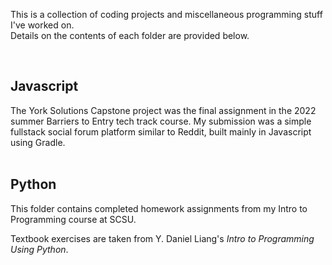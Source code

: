 This is a collection of coding projects and miscellaneous programming stuff I've worked on.\
Details on the contents of each folder are provided below.

<br>

<h2>Javascript</h2>
The York Solutions Capstone project was the final assignment in the 2022 summer Barriers to Entry tech track course. My submission was a simple fullstack social forum platform similar to Reddit, built mainly in Javascript using Gradle.


<br>
<br>



<h2>Python</h2>
This folder contains completed homework assignments from my Intro to Programming course at SCSU.


<br>

Textbook exercises are taken from Y. Daniel Liang's *Intro to Programming Using Python*.
